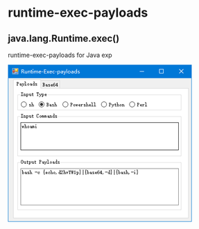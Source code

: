 # runtime-exec-payloads

## java.lang.Runtime.exec()
runtime-exec-payloads for Java exp


![imaage](https://raw.githubusercontent.com/Hu5k7/runtime-exec-payloads/main/demo.png)

